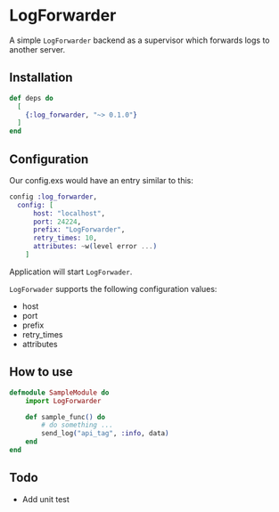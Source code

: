   LogForwarder
=================

A simple `LogForwarder` backend as a supervisor which forwards logs to another server.

## Installation

```elixir
def deps do
  [
    {:log_forwarder, "~> 0.1.0"}
  ]
end
```

## Configuration

Our config.exs would have an entry similar to this:

```elixir
config :log_forwarder,
  config: [
      host: "localhost",
      port: 24224,
      prefix: "LogForwarder",
      retry_times: 10,
      attributes: ~w(level error ...)
    ]
```

Application will start `LogForwader`.

`LogForwader` supports the following configuration values:

* host
* port
* prefix
* retry_times
* attributes

## How to use

```elixir
defmodule SampleModule do
    import LogForwarder

    def sample_func() do
        # do something ...
        send_log("api_tag", :info, data)
    end
end

```

## Todo
- Add unit test
